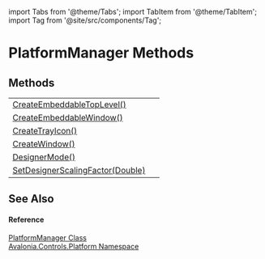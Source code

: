 import Tabs from '@theme/Tabs'; 
import TabItem from '@theme/TabItem'; 
import Tag from '@site/src/components/Tag'; 

# PlatformManager Methods




## Methods
<table>
<tr>
<td><a href="M_Avalonia_Controls_Platform_PlatformManager_CreateEmbeddableTopLevel">CreateEmbeddableTopLevel()</a></td>
<td> </td>
</tr>
<tr>
<td><a href="M_Avalonia_Controls_Platform_PlatformManager_CreateEmbeddableWindow">CreateEmbeddableWindow()</a></td>
<td> </td>
</tr>
<tr>
<td><a href="M_Avalonia_Controls_Platform_PlatformManager_CreateTrayIcon">CreateTrayIcon()</a></td>
<td> </td>
</tr>
<tr>
<td><a href="M_Avalonia_Controls_Platform_PlatformManager_CreateWindow">CreateWindow()</a></td>
<td> </td>
</tr>
<tr>
<td><a href="M_Avalonia_Controls_Platform_PlatformManager_DesignerMode">DesignerMode()</a></td>
<td> </td>
</tr>
<tr>
<td><a href="M_Avalonia_Controls_Platform_PlatformManager_SetDesignerScalingFactor">SetDesignerScalingFactor(Double)</a></td>
<td> </td>
</tr>
</table>

## See Also


#### Reference
<a href="T_Avalonia_Controls_Platform_PlatformManager">PlatformManager Class</a>  
<a href="N_Avalonia_Controls_Platform">Avalonia.Controls.Platform Namespace</a>  
